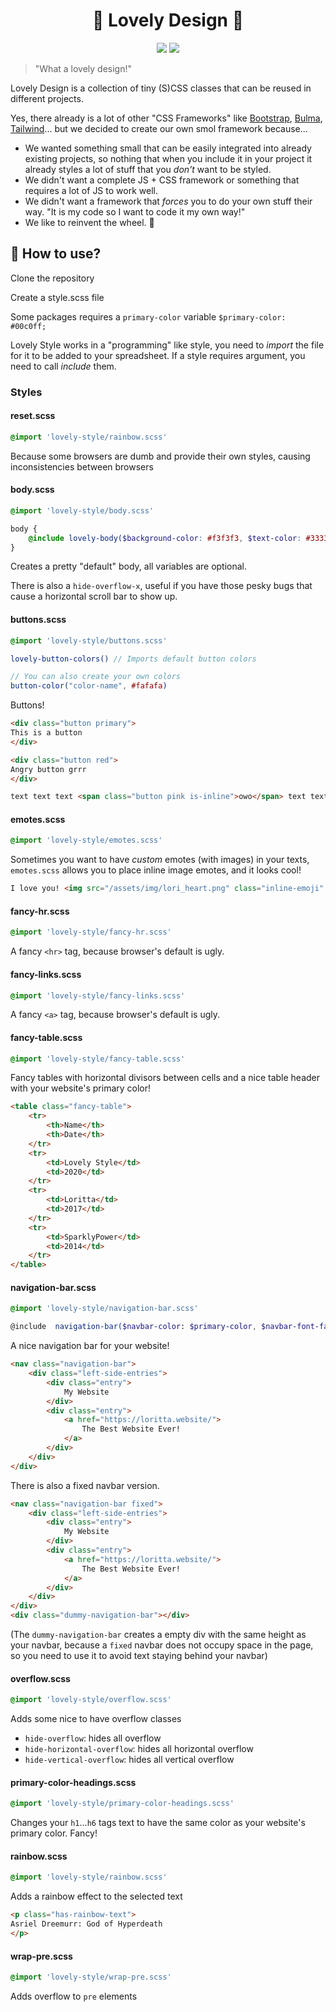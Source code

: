
<p align="center">
<h1 align="center">💞 Lovely Design 💞</h1>

<p align="center">
<a href="https://mrpowergamerbr.com/"><img src="https://img.shields.io/badge/website-mrpowergamerbr-fe4221.svg"></a>
<a href="https://github.com/LorittaBot/Loritta/blob/master/LICENSE"><img src="https://img.shields.io/badge/license-AGPL%20v3-lightgray.svg"></a>
</p>

> "What a lovely design!"

Lovely Design is a collection of tiny (S)CSS classes that can be reused in different projects.

Yes, there already is a lot of other "CSS Frameworks" like [Bootstrap](https://getbootstrap.com/), [Bulma](https://bulma.io/), [Tailwind](https://tailwindcss.com/)... but we decided to create our own smol framework because...
* We wanted something small that can be easily integrated into already existing projects, so nothing that when you include it in your project it already styles a lot of stuff that you *don't* want to be styled.
* We didn't want a complete JS + CSS framework or something that requires a lot of JS to work well.
* We didn't want a framework that *forces* you to do your own stuff their way. "It is my code so I want to code it my own way!"
* We like to reinvent the wheel. 🤪

## 🤔 How to use?

Clone the repository

Create a style.scss file

Some packages requires a `primary-color` variable
`$primary-color: #00c0ff;`

Lovely Style works in a "programming" like style, you need to *import* the file for it to be added to your spreadsheet. If a style requires argument, you need to call *include* them.

### Styles

#### reset.scss
```scss
@import 'lovely-style/rainbow.scss'
```

Because some browsers are dumb and provide their own styles, causing inconsistencies between browsers

#### body.scss
```scss
@import 'lovely-style/body.scss'

body {
	@include lovely-body($background-color: #f3f3f3, $text-color: #333333, $hide-overflow-x: false)
}
```

Creates a pretty "default" body, all variables are optional.

There is also a `hide-overflow-x`, useful if you have those pesky bugs that cause a horizontal scroll bar to show up.

#### buttons.scss
```scss
@import 'lovely-style/buttons.scss'

lovely-button-colors() // Imports default button colors

// You can also create your own colors
button-color("color-name", #fafafa)
```

Buttons!

```html
<div class="button primary">
This is a button
</div>

<div class="button red">
Angry button grrr
</div>

text text text <span class="button pink is-inline">owo</span> text text text
```

#### emotes.scss
```scss
@import 'lovely-style/emotes.scss'
```
Sometimes you want to have *custom* emotes (with images) in your texts, `emotes.scss` allows you to place inline image emotes, and it looks cool!

```html
I love you! <img src="/assets/img/lori_heart.png" class="inline-emoji" />
```

#### fancy-hr.scss
```scss
@import 'lovely-style/fancy-hr.scss'
```
A fancy `<hr>` tag, because browser's default is ugly.

#### fancy-links.scss
```scss
@import 'lovely-style/fancy-links.scss'
```
A fancy `<a>` tag, because browser's default is ugly.


#### fancy-table.scss
```scss
@import 'lovely-style/fancy-table.scss'
```
Fancy tables with horizontal divisors between cells and a nice table header with your website's primary color!

```html
<table class="fancy-table">
	<tr>
		<th>Name</th>
		<th>Date</th>
	</tr>
	<tr>
		<td>Lovely Style</td>
		<td>2020</td>
	</tr>
	<tr>
		<td>Loritta</td>
		<td>2017</td>
	</tr>
	<tr>
		<td>SparklyPower</td>
		<td>2014</td>
	</tr>
</table>
```

#### navigation-bar.scss
```scss
@import 'lovely-style/navigation-bar.scss'

@include  navigation-bar($navbar-color: $primary-color, $navbar-font-family: "Oswald, Impact, Arial, sans-serif", $navbar-height: 46px);
```

A nice navigation bar for your website!

```html
<nav class="navigation-bar">
	<div class="left-side-entries">
		<div class="entry">
			My Website
		</div>
		<div class="entry">
			<a href="https://loritta.website/">
				The Best Website Ever!
			</a>
		</div>
	</div>
</div>
```

There is also a fixed navbar version.
```html
<nav class="navigation-bar fixed">
	<div class="left-side-entries">
		<div class="entry">
			My Website
		</div>
		<div class="entry">
			<a href="https://loritta.website/">
				The Best Website Ever!
			</a>
		</div>
	</div>
</div>
<div class="dummy-navigation-bar"></div>
```

(The `dummy-navigation-bar` creates a empty div with the same height as your navbar, because a `fixed` navbar does not occupy space in the page, so you need to use it to avoid text staying behind your navbar)

#### overflow.scss
```scss
@import 'lovely-style/overflow.scss'
```

Adds some nice to have overflow classes

* `hide-overflow`: hides all overflow
* `hide-horizontal-overflow`: hides all horizontal overflow
* `hide-vertical-overflow`: hides all vertical overflow

#### primary-color-headings.scss
```scss
@import 'lovely-style/primary-color-headings.scss'
```

Changes your `h1`...`h6` tags text to have the same color as your website's primary color. Fancy!


#### rainbow.scss
```scss
@import 'lovely-style/rainbow.scss'
```

Adds a rainbow effect to the selected text

```html
<p class="has-rainbow-text">
Asriel Dreemurr: God of Hyperdeath
</p>
```

#### wrap-pre.scss
```scss
@import 'lovely-style/wrap-pre.scss'
```

Adds overflow to `pre` elements